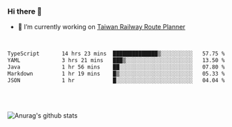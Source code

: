 ### Hi there 👋

- 🔭 I’m currently working on [Taiwan Railway Route Planner](https://github.com/Taiwan-Railway-Route-Planner)

<br/>

<!--START_SECTION:waka-->

```txt
TypeScript       14 hrs 23 mins  ██████████████▒░░░░░░░░░░   57.75 %
YAML             3 hrs 21 mins   ███▒░░░░░░░░░░░░░░░░░░░░░   13.50 %
Java             1 hr 56 mins    ██░░░░░░░░░░░░░░░░░░░░░░░   07.80 %
Markdown         1 hr 19 mins    █▒░░░░░░░░░░░░░░░░░░░░░░░   05.33 %
JSON             1 hr            █░░░░░░░░░░░░░░░░░░░░░░░░   04.04 %
```

<!--END_SECTION:waka-->

<br/>
<br/>

![Anurag's github stats](https://github-readme-stats.vercel.app/api?username=DepickereSven&show_icons=true&theme=tokyonight)



<!--
**DepickereSven/DepickereSven** is a ✨ _special_ ✨ repository because its `README.md` (this file) appears on your GitHub profile.

Here are some ideas to get you started:

- 🔭 I’m currently working on ...
- 🌱 I’m currently learning ...
- 👯 I’m looking to collaborate on ...
- 🤔 I’m looking for help with ...
- 💬 Ask me about ...
- 📫 How to reach me: ...
- 😄 Pronouns: ...
- ⚡ Fun fact: ...
-->
